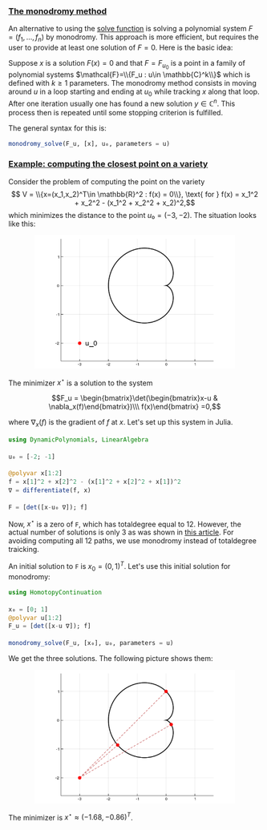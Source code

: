 
<h3 class="section-head" id="monodromy"><a href="#monodromy">The monodromy method</a></h3>

An alternative to using the [solve function](/guides/examples.md) is solving a polynomial system $F=(f_1,\ldots,f_n)$ by monodromy. This approach is more efficient, but requires the user to provide at least one solution of $F=0$. Here is the basic idea:

Suppose $x$ is a solution $F(x)=0$ and that $F=F_{u_0}$ is a point in a family of polynomial systems $\mathcal{F}=\\{F_u : u\in \mathbb{C}^k\\}$ which is defined with $k\geq 1$ parameters. The monodromy method consists in moving around $u$ in a loop starting and ending at $u_0$ while tracking $x$ along that loop. After one iteration usually one has found a new solution $y\in \mathbb{C}^n$. This process then is repeated until some stopping criterion is fulfilled.

The general syntax for this is:
```julia
monodromy_solve(F_u, [x], u₀, parameters = u)
```

<h3 class="section-head" id="monodromyexample"><a href="#monodromyexample">Example: computing the closest point on a variety</a></h3>

Consider the problem of computing the point on the variety
$$ V = \\{x=(x_1,x_2)^T\in \mathbb{R}^2 : f(x) = 0\\}, \text{ for } f(x) = x_1^2 + x_2^2 - (x_1^2 + x_2^2 + x_2)^2,$$
which minimizes the distance to the point $u₀ = (-3,-2)$. The situation looks like this:

<p style="text-align:center;"><img src="/images/cardioid0.png" width="400px"/></p>

The minimizer $x^\star$ is a solution to the system

  $$F_u = \begin{bmatrix}\det(\begin{bmatrix}x-u & \nabla_x(f)\end{bmatrix})\\\ f(x)\end{bmatrix} =0,$$

where $\nabla_x(f)$ is the gradient of $f$ at $x$. Let's set up this system in Julia.

```julia
using DynamicPolynomials, LinearAlgebra

u₀ = [-2; -1]

@polyvar x[1:2]
f = x[1]^2 + x[2]^2 - (x[1]^2 + x[2]^2 + x[1])^2
∇ = differentiate(f, x)

F = [det([x-u₀ ∇]); f]
```
Now, $x^\star$ is a zero of `F`, which has totaldegree equal to 12. However, the actual number of solutions is only 3 as was shown in [this article](https://arxiv.org/pdf/1309.0049.pdf). For avoiding computing all 12 paths, we use monodromy instead of totaldegree traicking.


An initial solution to `F` is $x_0=(0,1)^T$. Let's use this initial solution for monodromy:
```julia
using HomotopyContinuation

x₀ = [0; 1]
@polyvar u[1:2]
F_u = [det([x-u ∇]); f]

monodromy_solve(F_u, [x₀], u₀, parameters = u)
```
We get the three solutions. The following picture shows them:

<p style="text-align:center;"><img src="/images/cardioid.png" width="400px"/></p>

The minimizer is $x^\star \approx (-1.68, -0.86)^T$.
